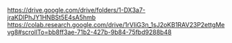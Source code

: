 https://drive.google.com/drive/folders/1-DX3a7-jraKDIPhJY1HNBSt5E4sA5hmb
https://colab.research.google.com/drive/1rVIiG3n_1sJ2oKB1RAV23P2ettgMevg8#scrollTo=bb8ff3ae-71b2-427b-9b84-75fbd9288b48
